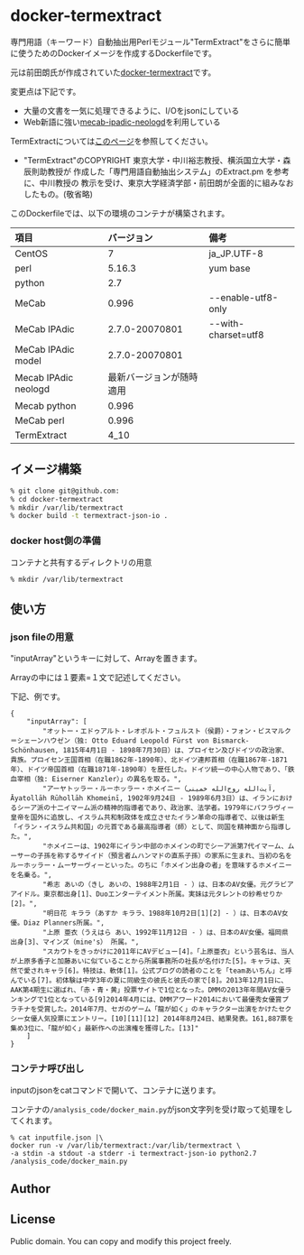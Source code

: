 # docker-termextract

専門用語（キーワード）自動抽出用Perlモジュール"TermExtract"をさらに簡単に使うためのDockerイメージを作成するDockerfileです。

元は前田朗氏が作成されていた[docker-termextract](https://github.com/naoa/docker-termextract)です。

変更点は下記です。

* 大量の文書を一気に処理できるように、I/Oをjsonにしている
* Web新語に強い[mecab-ipadic-neologd](https://github.com/neologd/mecab-ipadic-neologd)を利用している

TermExtractについては[このページ](http://gensen.dl.itc.u-tokyo.ac.jp/termextract.html)を参照してください。

* "TermExtract"のCOPYRIGHT
東京大学・中川裕志教授、横浜国立大学・森辰則助教授が 作成した「専門用語自動抽出システム」のExtract.pm を参考に、中川教授の 教示を受け、東京大学経済学部・前田朗が全面的に組みなおしたもの。(敬省略)   

このDockerfileでは、以下の環境のコンテナが構築されます。

| 項目        | バージョン | 備考 |
|:-----------|:------------|:------------|
| CentOS     | 7 | ja_JP.UTF-8|
| perl | 5.16.3 | yum base |
| python | 2.7 ||
| MeCab     | 0.996 | --enable-utf8-only |
| MeCab IPAdic | 2.7.0-20070801 |--with-charset=utf8|
| MeCab IPAdic model | 2.7.0-20070801 ||
| Mecab IPAdic neologd | 最新バージョンが随時適用 ||
| Mecab python | 0.996 ||
| MeCab perl | 0.996 ||
| TermExtract | 4_10 ||

## イメージ構築

```bash
% git clone git@github.com:
% cd docker-termextract
% mkdir /var/lib/termextract
% docker build -t termextract-json-io .
```

### docker host側の準備

コンテナと共有するディレクトリの用意

```
% mkdir /var/lib/termextract
```

## 使い方

### json fileの用意

"inputArray"というキーに対して、Arrayを置きます。

Arrayの中には１要素=１文で記述してください。

下記、例です。

```
{
    "inputArray": [
        "オットー・エドゥアルト・レオポルト・フュルスト（侯爵）・フォン・ビスマルク＝シェーンハウゼン（独: Otto Eduard Leopold Fürst von Bismarck-Schönhausen, 1815年4月1日 - 1898年7月30日）は、プロイセン及びドイツの政治家、貴族。プロイセン王国首相（在職1862年-1890年）、北ドイツ連邦首相（在職1867年-1871年）、ドイツ帝国首相（在職1871年-1890年）を歴任した。ドイツ統一の中心人物であり、「鉄血宰相（独: Eiserner Kanzler）」の異名を取る。",
        "アーヤトッラー・ルーホッラー・ホメイニー（آیت‌الله روح‌الله خمینی, Āyatollāh Rūhollāh Khomeinī, 1902年9月24日 - 1989年6月3日）は、イランにおけるシーア派の十二イマーム派の精神的指導者であり、政治家、法学者。1979年にパフラヴィー皇帝を国外に追放し、イスラム共和制政体を成立させたイラン革命の指導者で、以後は新生「イラン・イスラム共和国」の元首である最高指導者（師）として、同国を精神面から指導した。",
        "ホメイニーは、1902年にイラン中部のホメインの町でシーア派第7代イマーム、ムーサーの子孫を称するサイイド（預言者ムハンマドの直系子孫）の家系に生まれ、当初の名をルーホッラー・ムーサーヴィーといった。のちに「ホメイン出身の者」を意味するホメイニーを名乗る。",
        "希志 あいの（きし あいの、1988年2月1日 - ）は、日本のAV女優‎。元グラビアアイドル。東京都出身[1]、Duoエンターテイメント所属。実妹は元タレントの紗希せりか[2]。",
        "明日花 キララ（あすか キララ、1988年10月2日[1][2] - ）は、日本のAV女優。Diaz Planners所属。",
        "上原 亜衣（うえはら あい、1992年11月12日 - ）は、日本のAV女優。福岡県出身[3]、マインズ（mine's） 所属。",
        "スカウトをきっかけに2011年にAVデビュー[4]。「上原亜衣」という芸名は、当人が上原多香子と加藤あいに似ていることから所属事務所の社長が名付けた[5]。キャラは、天然で愛されキャラ[6]。特技は、軟体[1]。公式ブログの読者のことを「teamあいちん」と呼んでいる[7]。初体験は中学3年の夏に同級生の彼氏と彼氏の家で[8]。2013年12月1日に、AAK第4期生に選ばれ、「赤・青・黄」投票サイトで1位となった。DMMの2013年年間AV女優ランキングで1位となっている[9]2014年4月には、DMMアワード2014において最優秀女優賞プラチナを受賞した。2014年7月、セガのゲーム「龍が如く」のキャラクター出演をかけたセクシー女優人気投票にエントリー。[10][11][12] 2014年8月24日、結果発表。161,887票を集め3位に、「龍が如く」最新作への出演権を獲得した。[13]"
    ]
}
```

### コンテナ呼び出し

inputのjsonをcatコマンドで開いて、コンテナに送ります。

コンテナの`/analysis_code/docker_main.py`がjson文字列を受け取って処理をしてくれます。

```
% cat inputfile.json |\
docker run -v /var/lib/termextract:/var/lib/termextract \
-a stdin -a stdout -a stderr -i termextract-json-io python2.7 /analysis_code/docker_main.py
```





## Author



## License

Public domain. You can copy and modify this project freely.

